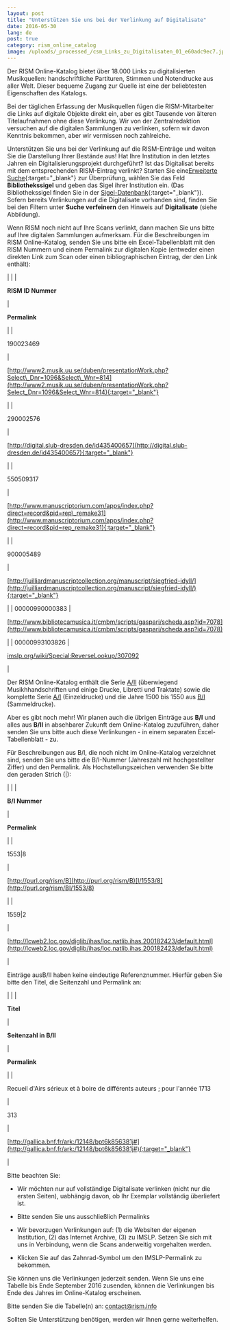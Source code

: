 ```yaml
---
layout: post
title: "Unterstützen Sie uns bei der Verlinkung auf Digitalisate"
date: 2016-05-30
lang: de
post: true
category: rism_online_catalog
image: /uploads/_processed_/csm_Links_zu_Digitalisaten_01_e60adc9ec7.jpg
---
```



Der RISM Online-Katalog bietet über 18.000 Links zu digitalisierten Musikquellen: handschriftliche Partituren, Stimmen und Notendrucke aus aller Welt. Dieser bequeme Zugang zur Quelle ist eine der beliebtesten Eigenschaften des Katalogs.

Bei der täglichen Erfassung der Musikquellen fügen die RISM-Mitarbeiter die Links auf digitale Objekte direkt ein, aber es gibt Tausende von älteren Titelaufnahmen ohne diese Verlinkung. Wir von der Zentralredaktion versuchen auf die digitalen Sammlungen zu verlinken, sofern wir davon Kenntnis bekommen, aber wir vermissen noch zahlreiche.

Unterstützen Sie uns bei der Verlinkung auf die RISM-Einträge und weiten Sie die Darstellung Ihrer Bestände aus! Hat Ihre Institution in den letztes Jahren ein Digitalisierungsprojekt durchgeführt? Ist das Digitalisat bereits mit dem entsprechenden RISM-Eintrag verlinkt? Starten Sie eine[Erweiterte Suche](https://opac.rism.info/metaopac/start.do?View=rism&SearchType=2&Language=de){:target="_blank"} zur Überprüfung, wählen Sie das Feld **Bibliothekssigel** und geben das Sigel ihrer Institution ein. (Das Bibliothekssigel finden Sie in der [Sigel-Datenbank](http://www.rism.info/de/sigla.html){:target="_blank"}). Sofern bereits Verlinkungen auf die Digitalisate vorhanden sind, finden Sie bei den Filtern unter **Suche verfeinern** den Hinweis auf **Digitalisate** (siehe Abbildung).

Wenn RISM noch nicht auf Ihre Scans verlinkt, dann machen Sie uns bitte auf Ihre digitalen Sammlungen aufmerksam. Für die Beschreibungen im RISM Online-Katalog, senden Sie uns bitte ein Excel-Tabellenblatt mit den RISM Nummern und einem Permalink zur digitalen Kopie (entweder einen direkten Link zum Scan oder einen bibliographischen Eintrag, der den Link enthält):





|  |
|

**RISM ID Nummer**

|

**Permalink**

|
|

190023469

|

[http://www2.musik.uu.se/duben/presentationWork.php?Select\_Dnr=1096&Select\_Wnr=814](http://www2.musik.uu.se/duben/presentationWork.php?Select_Dnr=1096&Select_Wnr=814){:target="_blank"}

|
|

290002576

|

[http://digital.slub-dresden.de/id435400657](http://digital.slub-dresden.de/id435400657){:target="_blank"}

|
|

550509317

|

[http://www.manuscriptorium.com/apps/index.php?direct=record&pid=rep\_remake31](http://www.manuscriptorium.com/apps/index.php?direct=record&pid=rep_remake31){:target="_blank"}

|
|

900005489

|

[http://juilliardmanuscriptcollection.org/manuscript/siegfried-idyll/](http://juilliardmanuscriptcollection.org/manuscript/siegfried-idyll/){:target="_blank"}

|
| 00000990000383 |

[http://www.bibliotecamusica.it/cmbm/scripts/gaspari/scheda.asp?id=7078](http://www.bibliotecamusica.it/cmbm/scripts/gaspari/scheda.asp?id=7078)

|
| 00000993103826 |

[imslp.org/wiki/Special:ReverseLookup/307092](http://imslp.org/wiki/Special:ReverseLookup/307092)

|






Der RISM Online-Katalog enthält die Serie [A/II](/de/publikationen.html#c41 "Opens internal link in current window") (überwiegend Musikhhandschriften und einige Drucke, Libretti und Traktate) sowie die komplette Serie [A/I](/de/publikationen.html#c41 "Opens internal link in current window") (Einzeldrucke) und die Jahre 1500 bis 1550 aus [B/I](/de/publikationen.html#c41 "Opens internal link in current window") (Sammeldrucke).

Aber es gibt noch mehr! Wir planen auch die übrigen Einträge aus **B/I** und alles aus **B/II** in absehbarer Zukunft dem Online-Katalog zuzuführen, daher senden Sie uns bitte auch diese Verlinkungen - in einem separaten Excel-Tabellenblatt - zu.

Für Beschreibungen aus B/I, die noch nicht im Online-Katalog verzeichnet sind, senden Sie uns bitte die B/I-Nummer (Jahreszahl mit hochgestellter Ziffer) und den Permalink. Als Hochstellungszeichen verwenden Sie bitte den geraden Strich (|):



| |
|

**B/I Nummer**

|

**Permalink**

|
|

1553|8

|

[http://purl.org/rism/B](http://purl.org/rism/B)[I/1553/8](http://purl.org/rism/BI/1553/8)

|
|

1559|2

|

[http://lcweb2.loc.gov/diglib/ihas/loc.natlib.ihas.200182423/default.html](http://lcweb2.loc.gov/diglib/ihas/loc.natlib.ihas.200182423/default.html)

|


Einträge ausB/II haben keine eindeutige Referenznummer. Hierfür geben Sie bitte den Titel, die Seitenzahl und Permalink an:

| |
|

**Titel**

|

**Seitenzahl in B/II**

|

**Permalink**

|
|

Recueil d'Airs sérieux et à boire de différents auteurs ; pour l'année 1713

|

313

|

[http://gallica.bnf.fr/ark:/12148/bpt6k856381j#](http://gallica.bnf.fr/ark:/12148/bpt6k856381j#){:target="_blank"}

|


Bitte beachten Sie:

- Wir möchten nur auf vollständige Digitalisate verlinken (nicht nur die ersten Seiten), uabhängig davon, ob Ihr Exemplar vollständig überliefert ist.
- Bitte senden Sie uns ausschließlich Permalinks
- Wir bevorzugen Verlinkungen auf: (1) die Websiten der eigenen Institution, (2) das Internet Archive, (3) zu IMSLP. Setzen Sie sich mit uns in Verbindung, wenn die Scans anderweitig vorgehalten werden.

- Klicken Sie auf das Zahnrad-Symbol um den IMSLP-Permalink zu bekommen.

Sie können uns die Verlinkungen jederzeit senden. Wenn Sie uns eine Tabelle bis Ende September 2016 zusenden, können die Verlinkungen bis Ende des Jahres im Online-Katalog erscheinen.

Bitte senden Sie die Tabelle(n) an: [contact@rism.info](mailto:contact@rism.info)

Sollten Sie Unterstützung benötigen, werden wir Ihnen gerne weiterhelfen.





<script type="text/javascript">var switchTo5x=true;</script><script type="text/javascript" src="http://w.sharethis.com/button/buttons.js"></script><script type="text/javascript">stLight.options({publisher: "9b601438-1ce1-49d8-bfd7-9cff5df54c17", doNotHash: false, doNotCopy: false, hashAddressBar: false});</script>